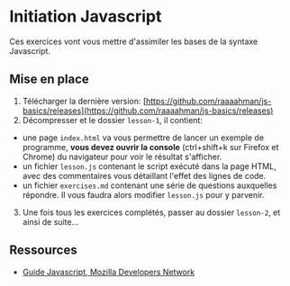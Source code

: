 # Initiation Javascript

Ces exercices vont vous mettre d'assimiler les bases de la syntaxe Javascript.

## Mise en place

1. Télécharger la dernière version: [https://github.com/raaaahman/js-basics/releases](https://github.com/raaaahman/js-basics/releases)
2. Décompresser et le dossier `lesson-1`, il contient:
  - une page `index.html` va vous permettre de lancer un exemple de programme, **vous devez ouvrir la console** (ctrl+shift+k sur Firefox et Chrome) du navigateur pour voir le résultat s'afficher.
  - un fichier `lesson.js` contenant le script exécuté dans la page HTML, avec des commentaires vous détaillant l'effet des lignes de code.
  - un fichier `exercises.md` contenant une série de questions auxquelles répondre. Il vous faudra alors modifier `lesson.js` pour y parvenir.
3. Une fois tous les exercices complétés, passer au dossier `lesson-2`, et ainsi de suite...

## Ressources

- [Guide Javascript, Mozilla Developers Network](https://developer.mozilla.org/fr/docs/Web/JavaScript/Guide)
